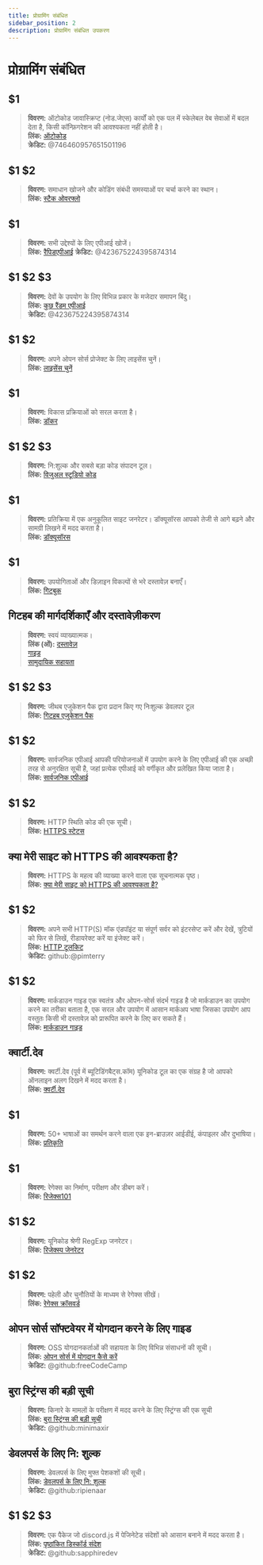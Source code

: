 ```yaml
---
title: प्रोग्रामिंग संबंधित
sidebar_position: 2
description: प्रोग्रामिंग संबंधित उपकरण
---
```


# प्रोग्रामिंग संबंधित

## $1

> **विवरण:** ऑटोकोड जावास्क्रिप्ट (नोड.जेएस) कार्यों को एक पल में स्केलेबल वेब सेवाओं में बदल देता है, किसी कॉन्फ़िगरेशन की आवश्यकता नहीं होती है। <br/>
**लिंक:** [ऑटोकोड](https://autocode.com/) <br/>
**क्रेडिट:** @746460957651501196

## $1 $2

> **विवरण:** समाधान खोजने और कोडिंग संबंधी समस्याओं पर चर्चा करने का स्थान। <br/>
**लिंक:** [स्टैक ओवरफ्लो](https://stackoverflow.com/)

## $1
> **विवरण:** सभी उद्देश्यों के लिए एपीआई खोजें। <br/>
**लिंक:** [रैपिडएपीआई](https://rapidapi.com/)
**क्रेडिट:** @423675224395874314

## $1 $2 $3

> **विवरण:** देवों के उपयोग के लिए विभिन्न प्रकार के मजेदार समापन बिंदु। <br/>
**लिंक:** [कुछ रैंडम एपीआई](https://some-random-api.ml/) <br/>
**क्रेडिट:** @423675224395874314

## $1 $2

> **विवरण:** अपने ओपन सोर्स प्रोजेक्ट के लिए लाइसेंस चुनें। <br/>
**लिंक:** [लाइसेंस चुनें](https://choosealicense.com/)

## $1

> **विवरण:** विकास प्रक्रियाओं को सरल करता है। <br/>
**लिंक:** [डॉकर](https://www.docker.com/)

## $1 $2 $3

> **विवरण:** नि:शुल्क और सबसे बड़ा कोड संपादन टूल। <br/>
**लिंक:** [विजुअल स्टूडियो कोड](https://code.visualstudio.com)

## $1

> **विवरण:** प्रतिक्रिया में एक अनुकूलित साइट जनरेटर। डॉक्यूसॉरस आपको तेजी से आगे बढ़ने और सामग्री लिखने में मदद करता है। <br/>
**लिंक:** [डॉक्यूसॉरस](https://docusaurus.io/)

## $1

> **विवरण:** उपयोगिताओं और डिज़ाइन विकल्पों से भरे दस्तावेज़ बनाएँ। <br/>
**लिंक:** [गिटबुक](https://www.gitbook.com/)

## गिटहब की मार्गदर्शिकाएँ और दस्तावेज़ीकरण

> **विवरण:** स्वयं व्याख्यात्मक। <br/>
**लिंक (ओं):**
[दस्तावेज़](https://docs.github.com/en) <br/>
[गाइड](https://guides.github.com/) <br/>
[सामुदायिक सहायता](https://github.community/)

## $1 $2 $3

> **विवरण:** जीथब एजुकेशन पैक द्वारा प्रदान किए गए निःशुल्क डेवलपर टूल <br/>
**लिंक:** [गिटहब एजुकेशन पैक](https://education.github.com/)

## $1 $2

> **विवरण:** सार्वजनिक एपीआई आपकी परियोजनाओं में उपयोग करने के लिए एपीआई की एक अच्छी तरह से अनुरक्षित सूची है, जहां प्रत्येक एपीआई को वर्गीकृत और प्रलेखित किया जाता है। <br/>
**लिंक:** [सार्वजनिक एपीआई](https://github.com/public-apis/public-apis)

## $1 $2

> **विवरण:** HTTP स्थिति कोड की एक सूची। <br/>
**लिंक:** [HTTPS स्टेटस](https://httpstatuses.com/)

## क्या मेरी साइट को HTTPS की आवश्यकता है?

> **विवरण:** HTTPS के महत्व की व्याख्या करने वाला एक सूचनात्मक पृष्ठ। <br/>
**लिंक:** [क्या मेरी साइट को HTTPS की आवश्यकता है?](https://doesmysiteneedhttps.com/)

## $1 $2

> **विवरण:** अपने सभी HTTP(S) मॉक एंडपॉइंट या संपूर्ण सर्वर को इंटरसेप्ट करें और देखें, त्रुटियों को फिर से लिखें, रीडायरेक्ट करें या इंजेक्ट करें। <br/>
**लिंक:** [HTTP टूलकिट](https://httptoolkit.tech/) <br/>
**क्रेडिट:** github:@pimterry

## $1 $2

> **विवरण:** मार्कडाउन गाइड एक स्वतंत्र और ओपन-सोर्स संदर्भ गाइड है जो मार्कडाउन का उपयोग करने का तरीका बताता है, एक सरल और उपयोग में आसान मार्कअप भाषा जिसका उपयोग आप वस्तुतः किसी भी दस्तावेज़ को प्रारूपित करने के लिए कर सकते हैं। <br/>
**लिंक:** [मार्कडाउन गाइड](https://www.markdownguide.org/)

## क्वार्टी.देव

> **विवरण:** क्वर्टी.देव (पूर्व में ब्यूटिडिंगबैट्स.कॉम) यूनिकोड टूल का एक संग्रह है जो आपको ऑनलाइन अलग दिखने में मदद करता है। <br/>
**लिंक:** [क्वर्टी.देव](https://qwerty.dev/)

## $1

> **विवरण:** 50+ भाषाओं का समर्थन करने वाला एक इन-ब्राउज़र आईडीई, कंपाइलर और दुभाषिया। <br/>
**लिंक:** [प्रतिकृति](https://replit.com/)

## $1

> **विवरण:** रेगेक्स का निर्माण, परीक्षण और डीबग करें। <br/>
**लिंक:** [रिजेक्स101](https://regex101.com/)

## $1 $2

> **विवरण:** यूनिकोड श्रेणी RegExp जनरेटर। <br/>
**लिंक:** [रिजेक्स्प जेनरेटर](https://apps.timwhitlock.info/js/regex#)

## $1 $2

> **विवरण:** पहेली और चुनौतियों के माध्यम से रेगेक्स सीखें। <br/>
**लिंक:** [रेगेक्स क्रॉसवर्ड](https://regexcrossword.com/)

## ओपन सोर्स सॉफ्टवेयर में योगदान करने के लिए गाइड

> **विवरण:** OSS योगदानकर्ताओं की सहायता के लिए विभिन्न संसाधनों की सूची। <br/>
**लिंक:** [ओपन सोर्स में योगदान कैसे करें](https://github.com/freeCodeCamp/how-to-contribute-to-open-source) <br/>
**क्रेडिट:** @github:freeCodeCamp

## बुरा स्ट्रिंग्स की बड़ी सूची

> **विवरण:** किनारे के मामलों के परीक्षण में मदद करने के लिए स्ट्रिंग्स की एक सूची <br/>
**लिंक:** [बुरा स्ट्रिंग्स की बड़ी सूची](https://github.com/minimaxir/big-list-of-naughty-strings) <br/>
**क्रेडिट:** @github:minimaxir

## डेवलपर्स के लिए नि: शुल्क

> **विवरण:** डेवलपर्स के लिए मुफ्त पेशकशों की सूची। <br/>
**लिंक:** [डेवलपर्स के लिए नि: शुल्क](https://free-for.dev/#/) <br/>
**क्रेडिट:** @github:ripienaar

## $1 $2 $3

> **विवरण:** एक पैकेज जो discord.js में पेजिनेटेड संदेशों को आसान बनाने में मदद करता है। <br/>
**लिंक:** [पृष्ठांकित डिस्कॉर्ड संदेश](https://www.npmjs.com/package/@sapphire/discord.js-utilities) <br />
**क्रेडिट:** @github:sapphiredev
